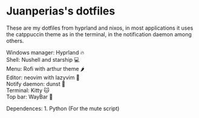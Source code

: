 # Juanperias's dotfiles

These are my dotfiles from hyprland and nixos, in most applications it uses the catppuccin theme as in the terminal, in the notification daemon among others.

Windows manager: Hyprland 🔥 <br>
Shell: Nushell and starship 💻 <br>
Menu: Rofi with arthur theme 🌶️ <br>
Editor: neovim with lazyvim 📝 <br>
Notify daemon: dunst 👿 <br>
Terminal: Kitty 🐱 <br>
Top bar: WayBar 🍊 <br>

Dependences: 1. Python (For the mute script)

